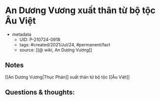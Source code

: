 # An Dương Vương xuất thân từ bộ tộc Âu Việt

- metadata
	- UID: P-210724-0918
	- tags: #created/2021/Jul/24, #permanent/fact 
	- source: [[@ wiki, An Dương Vương]]

## Notes
[[An Dương Vương|Thục Phán]] xuất thân từ bộ tộc [[Âu Việt]]

## Questions & thoughts:
